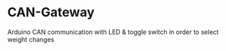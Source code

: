 # CAN-Gateway
Arduino CAN communication with LED &amp; toggle switch in order to select weight changes
